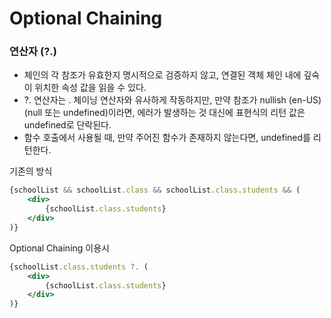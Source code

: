 # Optional Chaining

### 연산자 (?.)

- 체인의 각 참조가 유효한지 명시적으로 검증하지 않고, 연결된 객체 체인 내에 깊숙이 위치한 속성 값을 읽을 수 있다.
- ?. 연산자는 . 체이닝 연산자와 유사하게 작동하지만, 만약 참조가 nullish (en-US) (null 또는 undefined)이라면, 에러가 발생하는 것 대신에 표현식의 리턴 값은 undefined로 단락된다.
- 함수 호출에서 사용될 때, 만약 주어진 함수가 존재하지 않는다면, undefined를 리턴한다.

기존의 방식

```jsx
{schoolList && schoolList.class && schoolList.class.students && (
	<div>
		{schoolList.class.students}
	</div>
)}
```

Optional Chaining 이용시

```jsx
{schoolList.class.students ?. (
	<div>
		{schoolList.class.students}
	</div>
)}
```
